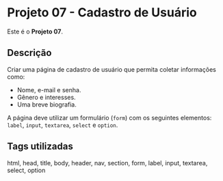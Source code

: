 # Projeto 07 - Cadastro de Usuário

Este é o **Projeto 07**.

## Descrição
Criar uma página de cadastro de usuário que permita coletar informações como:

- Nome, e-mail e senha.
- Gênero e interesses.
- Uma breve biografia.

A página deve utilizar um formulário (`form`) com os seguintes elementos: `label`, `input`, `textarea`, `select` e `option`.

## Tags utilizadas
html, head, title, body, header, nav, section, form, label, input, textarea, select, option
